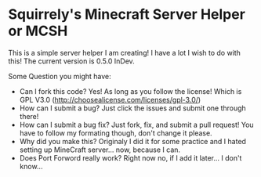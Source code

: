 Squirrely's Minecraft Server Helper or MCSH
============================================
This is a simple server helper I am creating! I have a lot I wish to do with this!
The current version is 0.5.0 InDev.

Some Question you might have:
- Can I fork this code? Yes! As long as you follow the license! Which is GPL V3.0 (http://choosealicense.com/licenses/gpl-3.0/)
- How can I submit a bug? Just click the issues and submit one through there!
- How can I submit a bug fix? Just fork, fix, and submit a pull request! You have to follow my formating though, don't change it please.
- Why did you make this? Originaly I did it for some practice and I hated setting up MineCraft server... now, because I can.
- Does Port Forword really work? Right now no, if I add it later... I don't know...
